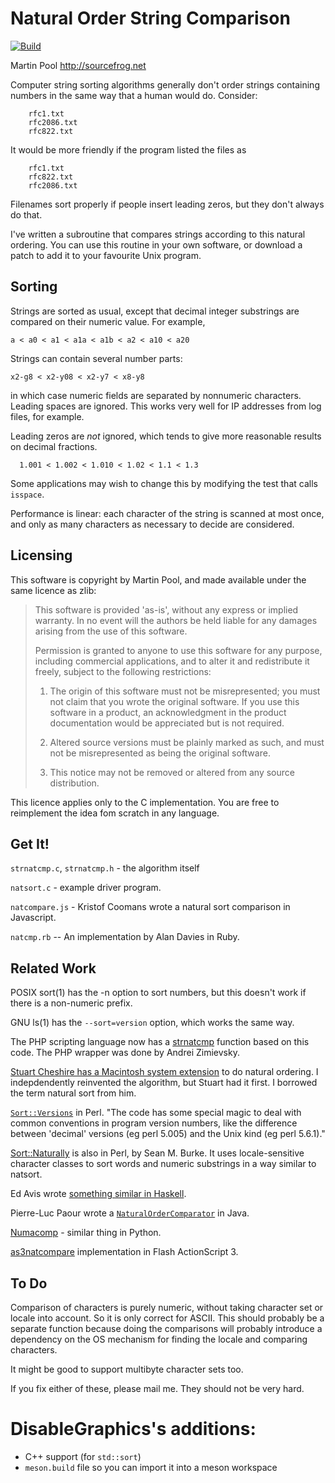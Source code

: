 # Natural Order String Comparison

[![Build](https://github.com/sourcefrog/natsort/actions/workflows/ci.yml/badge.svg)](https://github.com/sourcefrog/natsort/actions/workflows/ci.yml)

Martin Pool <http://sourcefrog.net>

Computer string sorting algorithms generally don't order strings
containing numbers in the same way that a human would do.  Consider:

        rfc1.txt
        rfc2086.txt
        rfc822.txt

It would be more friendly if the program listed the files as

        rfc1.txt
        rfc822.txt
        rfc2086.txt

Filenames sort properly if people insert leading zeros, but they
don't always do that.

I've written a subroutine that compares strings according to this
natural ordering.  You can use this routine in your own software, or
download a patch to add it to your favourite Unix program.


## Sorting

Strings are sorted as usual, except that decimal integer substrings
are compared on their numeric value.  For example,


    a < a0 < a1 < a1a < a1b < a2 < a10 < a20


Strings can contain several number parts:

    x2-g8 < x2-y08 < x2-y7 < x8-y8

in which case numeric fields are separated by nonnumeric characters.
Leading spaces are ignored.  This works very well for IP addresses
from log files, for example.


Leading zeros are *not* ignored, which tends to give more
reasonable results on decimal fractions.

      1.001 < 1.002 < 1.010 < 1.02 < 1.1 < 1.3

Some applications may wish to change this by modifying the test that calls `isspace`.

Performance is linear: each character of the string is scanned
at most once, and only as many characters as necessary to decide
are considered.


## Licensing

This software is copyright by Martin Pool, and made available under
the same licence as zlib:


>  This software is provided 'as-is', without any express or implied
>  warranty.  In no event will the authors be held liable for any damages
>  arising from the use of this software.
>
>  Permission is granted to anyone to use this software for any purpose,
>  including commercial applications, and to alter it and redistribute it
>  freely, subject to the following restrictions:
>
>  1. The origin of this software must not be misrepresented; you must not
>     claim that you wrote the original software. If you use this software
>     in a product, an acknowledgment in the product documentation would be
>     appreciated but is not required.
>
>  2. Altered source versions must be plainly marked as such, and must not be
>     misrepresented as being the original software.
>
>  3. This notice may not be removed or altered from any source distribution.


This licence applies only to the C implementation.  You are free to
reimplement the idea fom scratch in any language.

## Get It!

`strnatcmp.c`, `strnatcmp.h` - the algorithm itself

`natsort.c` - example driver program.

`natcompare.js` - Kristof Coomans wrote a natural sort comparison in Javascript.

`natcmp.rb` -- An implementation by Alan Davies in Ruby.

## Related Work



POSIX sort(1) has the -n option to sort numbers, but this doesn't
work if there is a non-numeric prefix.


GNU ls(1) has the `--sort=version` option, which works
the same way.



The PHP scripting language now has a
[strnatcmp](http://us3.php.net/manual/en/function.strnatcmp.php)
function based on this code.
The PHP wrapper was done by Andrei Zimievsky.



[Stuart Cheshire has a Macintosh system extension](http://www.naturalordersort.org/)
to do natural ordering.
I indepdendently reinvented the algorithm, but Stuart had it
first.  I borrowed the term natural sort from him.




[`Sort::Versions`](http://search.cpan.org/src/EDAVIS/Sort-Versions-1.4/README)
in Perl.  "The code has some special magic to deal with common conventions in program version numbers, like the difference between 'decimal' versions (eg perl 5.005) and the Unix kind (eg perl 5.6.1)."

[Sort::Naturally](http://www.cpan.org/modules/by-module/Sort/Sort-Naturally-1.01.readme)
is also in Perl, by  Sean M. Burke.  It uses locale-sensitive character classes to sort words and numeric substrings
in a way similar to natsort.


Ed Avis wrote [something similar in Haskell](http://membled.com/work/apps/todo/numsort).



Pierre-Luc Paour wrote a
[`NaturalOrderComparator`](http://github.com/paour/natorder)
in Java.

[Numacomp](http://sourceforge.net/projects/numacomp) - similar thing in Python.

[as3natcompare](http://code.google.com/p/as3natcompare/) implementation in Flash ActionScript 3.

## To Do

Comparison of characters is purely numeric, without taking
character set or locale into account.  So it is only correct for
ASCII.  This should probably be a separate function because doing
the comparisons will probably introduce a dependency on the OS
mechanism for finding the locale and comparing characters.

It might be good to support multibyte character sets too.

If you fix either of these, please mail me.  They should not be
very hard.

# DisableGraphics's additions:
- C++ support (for `std::sort`)
- `meson.build` file so you can import it into a meson workspace 
